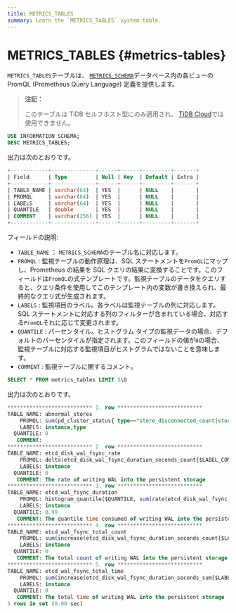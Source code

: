 ```yaml
---
title: METRICS_TABLES
summary: Learn the `METRICS_TABLES` system table.
---
```


# METRICS_TABLES {#metrics-tables}

`METRICS_TABLES`テーブルは、 [`METRICS_SCHEMA`](/metrics-schema.md)データベース内の各ビューの PromQL (Prometheus Query Language) 定義を提供します。

> **注記：**
>
> このテーブルは TiDB セルフホスト型にのみ適用され、 [TiDB Cloud](https://docs.pingcap.com/tidbcloud/)では使用できません。

```sql
USE INFORMATION_SCHEMA;
DESC METRICS_TABLES;
```

出力は次のとおりです。

```sql
+------------+--------------+------+------+---------+-------+
| Field      | Type         | Null | Key  | Default | Extra |
+------------+--------------+------+------+---------+-------+
| TABLE_NAME | varchar(64)  | YES  |      | NULL    |       |
| PROMQL     | varchar(64)  | YES  |      | NULL    |       |
| LABELS     | varchar(64)  | YES  |      | NULL    |       |
| QUANTILE   | double       | YES  |      | NULL    |       |
| COMMENT    | varchar(256) | YES  |      | NULL    |       |
+------------+--------------+------+------+---------+-------+
```

フィールドの説明:

-   `TABLE_NAME` ： `METRICS_SCHEMA`のテーブル名に対応します。
-   `PROMQL` : 監視テーブルの動作原理は、SQL ステートメントを`PromQL`にマップし、Prometheus の結果を SQL クエリの結果に変換することです。このフィールドは`PromQL`の式テンプレートです。監視テーブルのデータをクエリすると、クエリ条件を使用してこのテンプレート内の変数が書き換えられ、最終的なクエリ式が生成されます。
-   `LABELS` : 監視項目のラベル。各ラベルは監視テーブルの列に対応します。 SQL ステートメントに対応する列のフィルターが含まれている場合、対応する`PromQL`それに応じて変更されます。
-   `QUANTILE` : パーセンタイル。ヒストグラム タイプの監視データの場合、デフォルトのパーセンタイルが指定されます。このフィールドの値が`0`の場合、監視テーブルに対応する監視項目がヒストグラムではないことを意味します。
-   `COMMENT` : 監視テーブルに関するコメント。

```sql
SELECT * FROM metrics_tables LIMIT 5\G
```

出力は次のとおりです。

```sql
*************************** 1. row ***************************
TABLE_NAME: abnormal_stores
    PROMQL: sum(pd_cluster_status{ type=~"store_disconnected_count|store_unhealth_count|store_low_space_count|store_down_count|store_offline_count|store_tombstone_count"})
    LABELS: instance,type
  QUANTILE: 0
   COMMENT:
*************************** 2. row ***************************
TABLE_NAME: etcd_disk_wal_fsync_rate
    PROMQL: delta(etcd_disk_wal_fsync_duration_seconds_count{$LABEL_CONDITIONS}[$RANGE_DURATION])
    LABELS: instance
  QUANTILE: 0
   COMMENT: The rate of writing WAL into the persistent storage
*************************** 3. row ***************************
TABLE_NAME: etcd_wal_fsync_duration
    PROMQL: histogram_quantile($QUANTILE, sum(rate(etcd_disk_wal_fsync_duration_seconds_bucket{$LABEL_CONDITIONS}[$RANGE_DURATION])) by (le,instance))
    LABELS: instance
  QUANTILE: 0.99
   COMMENT: The quantile time consumed of writing WAL into the persistent storage
*************************** 4. row ***************************
TABLE_NAME: etcd_wal_fsync_total_count
    PROMQL: sum(increase(etcd_disk_wal_fsync_duration_seconds_count{$LABEL_CONDITIONS}[$RANGE_DURATION])) by (instance)
    LABELS: instance
  QUANTILE: 0
   COMMENT: The total count of writing WAL into the persistent storage
*************************** 5. row ***************************
TABLE_NAME: etcd_wal_fsync_total_time
    PROMQL: sum(increase(etcd_disk_wal_fsync_duration_seconds_sum{$LABEL_CONDITIONS}[$RANGE_DURATION])) by (instance)
    LABELS: instance
  QUANTILE: 0
   COMMENT: The total time of writing WAL into the persistent storage
5 rows in set (0.00 sec)
```
